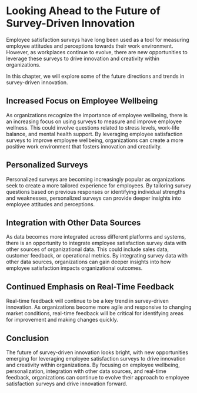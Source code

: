 # Looking Ahead to the Future of Survey-Driven Innovation

Employee satisfaction surveys have long been used as a tool for measuring employee attitudes and perceptions towards their work environment. However, as workplaces continue to evolve, there are new opportunities to leverage these surveys to drive innovation and creativity within organizations.

In this chapter, we will explore some of the future directions and trends in survey-driven innovation.

Increased Focus on Employee Wellbeing
-------------------------------------

As organizations recognize the importance of employee wellbeing, there is an increasing focus on using surveys to measure and improve employee wellness. This could involve questions related to stress levels, work-life balance, and mental health support. By leveraging employee satisfaction surveys to improve employee wellbeing, organizations can create a more positive work environment that fosters innovation and creativity.

Personalized Surveys
--------------------

Personalized surveys are becoming increasingly popular as organizations seek to create a more tailored experience for employees. By tailoring survey questions based on previous responses or identifying individual strengths and weaknesses, personalized surveys can provide deeper insights into employee attitudes and perceptions.

Integration with Other Data Sources
-----------------------------------

As data becomes more integrated across different platforms and systems, there is an opportunity to integrate employee satisfaction survey data with other sources of organizational data. This could include sales data, customer feedback, or operational metrics. By integrating survey data with other data sources, organizations can gain deeper insights into how employee satisfaction impacts organizational outcomes.

Continued Emphasis on Real-Time Feedback
----------------------------------------

Real-time feedback will continue to be a key trend in survey-driven innovation. As organizations become more agile and responsive to changing market conditions, real-time feedback will be critical for identifying areas for improvement and making changes quickly.

Conclusion
----------

The future of survey-driven innovation looks bright, with new opportunities emerging for leveraging employee satisfaction surveys to drive innovation and creativity within organizations. By focusing on employee wellbeing, personalization, integration with other data sources, and real-time feedback, organizations can continue to evolve their approach to employee satisfaction surveys and drive innovation forward.


